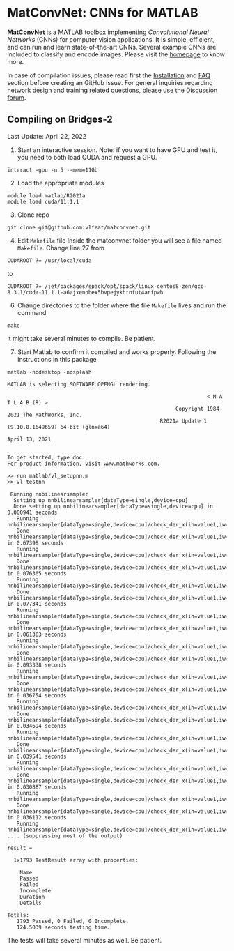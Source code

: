 # MatConvNet: CNNs for MATLAB

**MatConvNet** is a MATLAB toolbox implementing *Convolutional Neural
Networks* (CNNs) for computer vision applications. It is simple,
efficient, and can run and learn state-of-the-art CNNs. Several
example CNNs are included to classify and encode images. Please visit
the [homepage](http://www.vlfeat.org/matconvnet) to know more.

In case of compilation issues, please read first the
[Installation](http://www.vlfeat.org/matconvnet/install/) and
[FAQ](http://www.vlfeat.org/matconvnet/faq/) section before creating an GitHub
issue. For general inquiries regarding network design and training
related questions, please use the
[Discussion forum](https://groups.google.com/d/forum/matconvnet).

## Compiling on Bridges-2
Last Update: April 22, 2022

1. Start an interactive session. Note: if you want to have GPU and test it, you need to both load CUDA and request a GPU.
```
interact -gpu -n 5 --mem=11Gb
```

2. Load the appropriate modules
```
module load matlab/R2021a
module load cuda/11.1.1
```

3. Clone repo
```
git clone git@github.com:vlfeat/matconvnet.git
```

4. Edit `Makefile` file
Inside the matconvnet folder you will see a file named `Makefile`. Change line 27 from

```
CUDAROOT ?= /usr/local/cuda
```

to

```
CUDAROOT ?= /jet/packages/spack/opt/spack/linux-centos8-zen/gcc-8.3.1/cuda-11.1.1-a6ajxenobex5bvpejykhtnfut4arfpwh
```

6. Change directories to the folder where the file `Makefile` lives and run the command

```
make
```

it might take several minutes to compile. Be patient.

7. Start Matlab to confirm it compiled and works properly. Following the instructions in this package

```
matlab -nodesktop -nosplash

MATLAB is selecting SOFTWARE OPENGL rendering.

                                                                < M A T L A B (R) >
                                                      Copyright 1984-2021 The MathWorks, Inc.
                                                 R2021a Update 1 (9.10.0.1649659) 64-bit (glnxa64)
                                                                   April 13, 2021

 
To get started, type doc.
For product information, visit www.mathworks.com.
 
>> run matlab/vl_setupnn.m
>> vl_testnn

 Running nnbilinearsampler
  Setting up nnbilinearsampler[dataType=single,device=cpu]
  Done setting up nnbilinearsampler[dataType=single,device=cpu] in 0.000941 seconds
   Running nnbilinearsampler[dataType=single,device=cpu]/check_der_x(ih=value1,iw=value1,oh=value1,ow=value1,multiple_grids=value1)
   Done nnbilinearsampler[dataType=single,device=cpu]/check_der_x(ih=value1,iw=value1,oh=value1,ow=value1,multiple_grids=value1) in 0.67398 seconds
   Running nnbilinearsampler[dataType=single,device=cpu]/check_der_x(ih=value1,iw=value1,oh=value1,ow=value1,multiple_grids=value2)
   Done nnbilinearsampler[dataType=single,device=cpu]/check_der_x(ih=value1,iw=value1,oh=value1,ow=value1,multiple_grids=value2) in 0.076365 seconds
   Running nnbilinearsampler[dataType=single,device=cpu]/check_der_x(ih=value1,iw=value1,oh=value1,ow=value2,multiple_grids=value1)
   Done nnbilinearsampler[dataType=single,device=cpu]/check_der_x(ih=value1,iw=value1,oh=value1,ow=value2,multiple_grids=value1) in 0.077341 seconds
   Running nnbilinearsampler[dataType=single,device=cpu]/check_der_x(ih=value1,iw=value1,oh=value1,ow=value2,multiple_grids=value2)
   Done nnbilinearsampler[dataType=single,device=cpu]/check_der_x(ih=value1,iw=value1,oh=value1,ow=value2,multiple_grids=value2) in 0.061363 seconds
   Running nnbilinearsampler[dataType=single,device=cpu]/check_der_x(ih=value1,iw=value2,oh=value1,ow=value1,multiple_grids=value1)
   Done nnbilinearsampler[dataType=single,device=cpu]/check_der_x(ih=value1,iw=value2,oh=value1,ow=value1,multiple_grids=value1) in 0.093338 seconds
   Running nnbilinearsampler[dataType=single,device=cpu]/check_der_x(ih=value1,iw=value2,oh=value1,ow=value1,multiple_grids=value2)
   Done nnbilinearsampler[dataType=single,device=cpu]/check_der_x(ih=value1,iw=value2,oh=value1,ow=value1,multiple_grids=value2) in 0.036754 seconds
   Running nnbilinearsampler[dataType=single,device=cpu]/check_der_x(ih=value1,iw=value2,oh=value1,ow=value2,multiple_grids=value1)
   Done nnbilinearsampler[dataType=single,device=cpu]/check_der_x(ih=value1,iw=value2,oh=value1,ow=value2,multiple_grids=value1) in 0.034694 seconds
   Running nnbilinearsampler[dataType=single,device=cpu]/check_der_x(ih=value1,iw=value2,oh=value1,ow=value2,multiple_grids=value2)
   Done nnbilinearsampler[dataType=single,device=cpu]/check_der_x(ih=value1,iw=value2,oh=value1,ow=value2,multiple_grids=value2) in 0.039541 seconds
   Running nnbilinearsampler[dataType=single,device=cpu]/check_der_x(ih=value1,iw=value3,oh=value1,ow=value1,multiple_grids=value1)
   Done nnbilinearsampler[dataType=single,device=cpu]/check_der_x(ih=value1,iw=value3,oh=value1,ow=value1,multiple_grids=value1) in 0.030887 seconds
   Running nnbilinearsampler[dataType=single,device=cpu]/check_der_x(ih=value1,iw=value3,oh=value1,ow=value1,multiple_grids=value2)
   Done nnbilinearsampler[dataType=single,device=cpu]/check_der_x(ih=value1,iw=value3,oh=value1,ow=value1,multiple_grids=value2) in 0.036112 seconds
   Running nnbilinearsampler[dataType=single,device=cpu]/check_der_x(ih=value1,iw=value3,oh=value1,ow=value2,multiple_grids=value1)
.... (suppressing most of the output)

result = 

  1x1793 TestResult array with properties:

    Name
    Passed
    Failed
    Incomplete
    Duration
    Details

Totals:
   1793 Passed, 0 Failed, 0 Incomplete.
   124.5039 seconds testing time.
```

The tests will take several minutes as well. Be patient.
